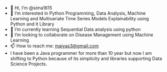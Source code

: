 - 👋 Hi, I’m @sima1615
- 👀 I’m interested in Python Programming, Data Analysis, Machine Learning and Multivariate Time Series Models Explainability using Python and it Library
- 🌱 I’m currently learning Sequential Data analysis using python 
- 💞️ I’m looking to collaborate on Disease Management using Machine Learning 
- 📫 How to reach me: majyas3@gmail.com
- I have been a Java programmer for more than 10 year but now I am shifting to Python because of its simplicity and libraries supporting Data Science Projects.

<!---
I have been a Java programmer for more than 10 year but now I am shifting to Python because of its simplicity and libraries supporting Data Science Projects.
--->
